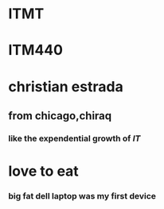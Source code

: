 # ITMT

# ITM440
# christian estrada #
## from chicago,chiraq ##
### like the expendential growth of $IT$ ##
# love to eat #
### big fat dell laptop was my first device ###
